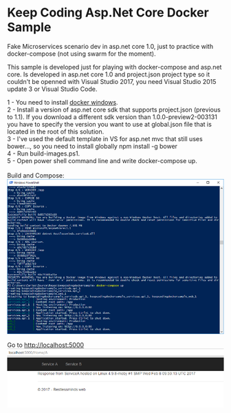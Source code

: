 # Keep Coding Asp.Net Core Docker Sample
Fake Microservices scenario dev in asp.net core 1.0, just to practice with docker-compose (not using swarm for the moment). 

This sample is developed just for playing with docker-compose and asp.net core. Is developed in asp.net core 1.0 and project.json project type so it couldn't be openned with Visual Studio 2017, you need Visual Studio 2015 update 3 or Visual Studio Code. 

1 - You need to install <a href='https://docs.docker.com/docker-for-windows/install/'>docker windows</a>. <br>
2 - Install a version of asp.net core sdk that supports project.json (previous to 1.1). If you download a different sdk version than 1.0.0-preview2-003131 you have to specify the version you want to use at global.json file that is located in the root of this solution.<br>
3 - I've used the default template in VS for asp.net mvc that still uses bower..., so you need to install globally npm install -g bower<br>
4 - Run build-images.ps1. <br>
5 - Open power shell command line and write docker-compose up. <br>
<br>
Build and Compose:
<img src='https://github.com/ccanizares/KeepCodingDockerSample/blob/master/assets/build.png' />

Go to <a href='http://localhost:5000'>http://localhost:5000</a>
<img src='https://github.com/ccanizares/KeepCodingDockerSample/blob/master/assets/web.png' />

